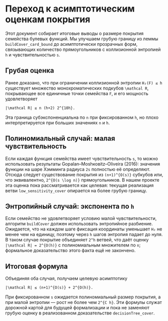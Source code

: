 # Переход к асимптотическим оценкам покрытия

Этот документ собирает итоговые выводы о размере покрытия семейства булевых функций.
Мы улучшаем грубую границу из леммы `buildCover_card_bound` до
асимптотически прозрачных форм, связывающих количество прямоугольников
с коллизионной энтропией `h` и чувствительностью `s`.

## Грубая оценка

Ранее доказано, что при ограничении коллизионной энтропии `H₂(F) ≤ h`
существует множество монохроматических подкубов `\mathcal R`, покрывающее
все единичные точки семейства `F`, и его мощность удовлетворяет

```
|\mathcal R| ≤ n (h+2) 2^{10h}.
```

Эта граница субэкспоненциальна по `n` при фиксированном `h`,
но плохо интерпретируется при больших значениях `n` и `h`.

## Полиномиальный случай: малая чувствительность

Если каждая функция семейства имеет чувствительность `s`, то можно
использовать результаты Gopalan–Moshковitz–Oliveira (2016):
значения функции на шаре Хэмминга радиуса `2s` полностью её определяют.
Отсюда следует существование покрытия из
`(n+1)^{O(s)}` субкубов или, что эквивалентно,
`2^{O(s \log n)}` прямоугольников. В нашем проекте эта оценка пока
рассматривается как целевая: текущая реализация ветви
`low_sensitivity_cover` опирается на более грубую границу.

## Энтропийный случай: экспонента по `h`

Если семейство не удовлетворяет условию малой чувствительности, алгоритм
`buildCover` должен использовать энтропийное разбиение. Ожидается, что на
каждом шаге фиксация координаты уменьшает `H₂` не менее чем на единицу,
поэтому через `h` шагов энтропия падает до нуля. В таком случае покрытие
объединяет `2^h` ветвей, что даёт оценку `|\mathcal R| = 2^{O(h)}` с
полиномиальным множителем по `n`; формальное доказательство этого факта
ещё не закончено.

## Итоговая формула

Объединяя оба случая, получаем целевую асимптотику

```
|\mathcal R| ≤ (n+1)^{O(s)} + 2^{O(h)}.
```

При фиксированном `s` ожидается полиномиальный размер покрытия,
а при малой энтропии — рост не более чем `2^{C h}`. Эти формулы служат
дорожной картой для будущей формализации и пока не заменяют грубую
оценку в реализованном доказательстве `decisionTree_cover`.
